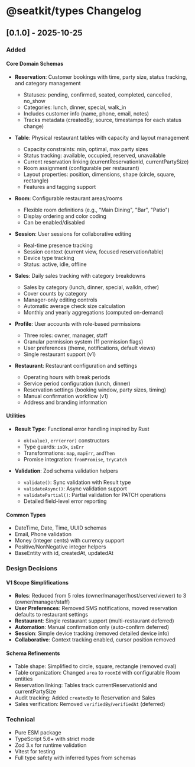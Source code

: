 # @seatkit/types Changelog

## [0.1.0] - 2025-10-25

### Added

#### Core Domain Schemas
- **Reservation**: Customer bookings with time, party size, status tracking, and category management
  - Statuses: pending, confirmed, seated, completed, cancelled, no_show
  - Categories: lunch, dinner, special, walk_in
  - Includes customer info (name, phone, email, notes)
  - Tracks metadata (createdBy, source, timestamps for each status change)

- **Table**: Physical restaurant tables with capacity and layout management
  - Capacity constraints: min, optimal, max party sizes
  - Status tracking: available, occupied, reserved, unavailable
  - Current reservation linking (currentReservationId, currentPartySize)
  - Room assignment (configurable per restaurant)
  - Layout properties: position, dimensions, shape (circle, square, rectangle)
  - Features and tagging support

- **Room**: Configurable restaurant areas/rooms
  - Flexible room definitions (e.g., "Main Dining", "Bar", "Patio")
  - Display ordering and color coding
  - Can be enabled/disabled

- **Session**: User sessions for collaborative editing
  - Real-time presence tracking
  - Session context (current view, focused reservation/table)
  - Device type tracking
  - Status: active, idle, offline

- **Sales**: Daily sales tracking with category breakdowns
  - Sales by category (lunch, dinner, special, walkIn, other)
  - Cover counts by category
  - Manager-only editing controls
  - Automatic average check size calculation
  - Monthly and yearly aggregations (computed on-demand)

- **Profile**: User accounts with role-based permissions
  - Three roles: owner, manager, staff
  - Granular permission system (11 permission flags)
  - User preferences (theme, notifications, default views)
  - Single restaurant support (v1)

- **Restaurant**: Restaurant configuration and settings
  - Operating hours with break periods
  - Service period configuration (lunch, dinner)
  - Reservation settings (booking window, party sizes, timing)
  - Manual confirmation workflow (v1)
  - Address and branding information

#### Utilities
- **Result Type**: Functional error handling inspired by Rust
  - `ok(value)`, `err(error)` constructors
  - Type guards: `isOk`, `isErr`
  - Transformations: `map`, `mapErr`, `andThen`
  - Promise integration: `fromPromise`, `tryCatch`

- **Validation**: Zod schema validation helpers
  - `validate()`: Sync validation with Result type
  - `validateAsync()`: Async validation support
  - `validatePartial()`: Partial validation for PATCH operations
  - Detailed field-level error reporting

#### Common Types
- DateTime, Date, Time, UUID schemas
- Email, Phone validation
- Money (integer cents) with currency support
- Positive/NonNegative integer helpers
- BaseEntity with id, createdAt, updatedAt

### Design Decisions

#### V1 Scope Simplifications
- **Roles**: Reduced from 5 roles (owner/manager/host/server/viewer) to 3 (owner/manager/staff)
- **User Preferences**: Removed SMS notifications, moved reservation defaults to restaurant settings
- **Restaurant**: Single restaurant support (multi-restaurant deferred)
- **Automation**: Manual confirmation only (auto-confirm deferred)
- **Session**: Simple device tracking (removed detailed device info)
- **Collaborative**: Context tracking enabled, cursor position removed

#### Schema Refinements
- Table shape: Simplified to circle, square, rectangle (removed oval)
- Table organization: Changed `area` to `roomId` with configurable Room entities
- Reservation linking: Tables track currentReservationId and currentPartySize
- Audit tracking: Added `createdBy` to Reservation and Sales
- Sales verification: Removed `verifiedBy`/`verifiedAt` (deferred)

### Technical
- Pure ESM package
- TypeScript 5.6+ with strict mode
- Zod 3.x for runtime validation
- Vitest for testing
- Full type safety with inferred types from schemas
